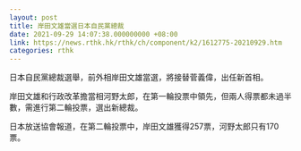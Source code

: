 ```yaml
---
layout: post
title: 岸田文雄當選日本自民黨總裁
date: 2021-09-29 14:07:38.000000000 +08:00
link: https://news.rthk.hk/rthk/ch/component/k2/1612775-20210929.htm
categories: rthk
---
```


日本自民黨總裁選舉，前外相岸田文雄當選，將接替菅義偉，出任新首相。

岸田文雄和行政改革擔當相河野太郎，在第一輪投票中領先，但兩人得票都未過半數，需進行第二輪投票，選出新總裁。

日本放送協會報道，在第二輪投票中，岸田文雄獲得257票，河野太郎只有170票。

